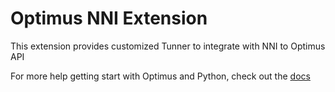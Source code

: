 # Optimus NNI Extension
 This extension provides customized Tunner to integrate with NNI to Optimus API

 For more help getting start with Optimus and Python, check out the [docs](https://stg.aiexcelsior.art/docs)
